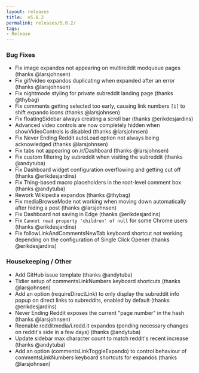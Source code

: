 ```yaml
---
layout: releases
title:  v5.0.2
permalink: releases/5.0.2/
tags:
- Release
---
```


### Bug Fixes

- Fix image expandos not appearing on multireddit modqueue pages (thanks @larsjohnsen)
- Fix gif/video expandos duplicating when expanded after an error (thanks @larsjohnsen)
- Fix nightmode styling for private subreddit landing page (thanks @thybag)
- Fix comments getting selected too early, causing link numbers `[1]` to shift expando icons (thanks @larsjohnsen)
- Fix floatingSidebar always creating a scroll bar (thanks @erikdesjardins)
- Advanced video controls are now completely hidden when showVideoControls is disabled (thanks @larsjohnsen)
- Fix Never Ending Reddit autoLoad option not always being acknowledged (thanks @larsjohnsen)
- Fix tabs not appearing on /r/Dashboard (thanks @larsjohnsen)
- Fix custom filtering by subreddit when visiting the subreddit (thanks @andytuba)
- Fix Dashboard widget configuration overflowing and getting cut off (thanks @erikdesjardins)
- Fix Thing-based macro placeholders in the root-level comment box (thanks @andytuba)
- Rework Wikipedia expandos (thanks @thybag)
- Fix mediaBrowseMode not working when moving down automatically after hiding a post (thanks @larsjohnsen)
- Fix Dashboard not saving in Edge (thanks @erikdesjardins)
- Fix `Cannot read property 'children' of null` for some Chrome users (thanks @erikdesjardins)
- Fix followLinkAndCommentsNewTab keyboard shortcut not working depending on the configuration of Single Click Opener (thanks @erikdesjardins)

### Housekeeping / Other

- Add GitHub issue template (thanks @andytuba)
- Tidier setup of commentsLinkNumbers keyboard shortcuts (thanks @larsjohnsen)
- Add an option (requireDirectLink) to only display the subreddit info popup on direct links to subreddits, enabled by default (thanks @erikdesjardins)
- Never Ending Reddit exposes the current "page number" in the hash (thanks @larsjohnsen)
- Reenable redditmedia/i.redd.it expandos (pending necessary changes on reddit's side in a few days) (thanks @andytuba)
- Update sidebar max character count to match reddit's recent increase (thanks @andytuba)
- Add an option (commentsLinkToggleExpando) to control behaviour of commentsLinkNumbers keyboard shortcuts for expandos (thanks @larsjohnsen)
